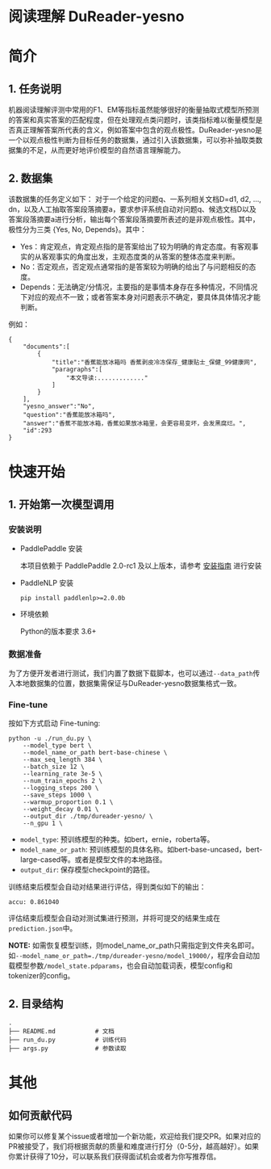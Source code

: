 # 阅读理解 DuReader-yesno

# 简介

## 1. 任务说明
机器阅读理解评测中常用的F1、EM等指标虽然能够很好的衡量抽取式模型所预测的答案和真实答案的匹配程度，但在处理观点类问题时，该类指标难以衡量模型是否真正理解答案所代表的含义，例如答案中包含的观点极性。DuReader-yesno是一个以观点极性判断为目标任务的数据集，通过引入该数据集，可以弥补抽取类数据集的不足，从而更好地评价模型的自然语言理解能力。


## 2. 数据集

该数据集的任务定义如下：
对于一个给定的问题q、一系列相关文档D=d1, d2, …, dn，以及人工抽取答案段落摘要a，要求参评系统自动对问题q、候选文档D以及答案段落摘要a进行分析，输出每个答案段落摘要所表述的是非观点极性。其中，极性分为三类 {Yes, No, Depends}。其中：

* Yes：肯定观点，肯定观点指的是答案给出了较为明确的肯定态度。有客观事实的从客观事实的角度出发，主观态度类的从答案的整体态度来判断。
* No：否定观点，否定观点通常指的是答案较为明确的给出了与问题相反的态度。
* Depends：无法确定/分情况，主要指的是事情本身存在多种情况，不同情况下对应的观点不一致；或者答案本身对问题表示不确定，要具体具体情况才能判断。

例如：
```text
{
    "documents":[
        {
            "title":"香蕉能放冰箱吗 香蕉剥皮冷冻保存_健康贴士_保健_99健康网",
            "paragraphs":[
                "本文导读:............."
            ]
        }
    ],
    "yesno_answer":"No",
    "question":"香蕉能放冰箱吗",
    "answer":"香蕉不能放冰箱，香蕉如果放冰箱里，会更容易变坏，会发黑腐烂。",
    "id":293  
}
```
# 快速开始


## 1. 开始第一次模型调用

### 安装说明

* PaddlePaddle 安装

   本项目依赖于 PaddlePaddle 2.0-rc1 及以上版本，请参考 [安装指南](http://www.paddlepaddle.org/#quick-start) 进行安装

* PaddleNLP 安装

   ```shell
   pip install paddlenlp>=2.0.0b
   ```

* 环境依赖

    Python的版本要求 3.6+

### 数据准备
为了方便开发者进行测试，我们内置了数据下载脚本，也可以通过`--data_path`传入本地数据集的位置，数据集需保证与DuReader-yesno数据集格式一致。


### Fine-tune

按如下方式启动 Fine-tuning:

```shell
python -u ./run_du.py \
    --model_type bert \
    --model_name_or_path bert-base-chinese \
    --max_seq_length 384 \
    --batch_size 12 \
    --learning_rate 3e-5 \
    --num_train_epochs 2 \
    --logging_steps 200 \
    --save_steps 1000 \
    --warmup_proportion 0.1 \
    --weight_decay 0.01 \
    --output_dir ./tmp/dureader-yesno/ \
    --n_gpu 1 \
 ```

* `model_type`: 预训练模型的种类。如bert，ernie，roberta等。
* `model_name_or_path`: 预训练模型的具体名称。如bert-base-uncased，bert-large-cased等。或者是模型文件的本地路径。
* `output_dir`: 保存模型checkpoint的路径。

训练结束后模型会自动对结果进行评估，得到类似如下的输出：

```text
accu: 0.861040
```
评估结束后模型会自动对测试集进行预测，并将可提交的结果生成在`prediction.json`中。


**NOTE:** 如需恢复模型训练，则model_name_or_path只需指定到文件夹名即可。如`--model_name_or_path=./tmp/dureader-yesno/model_19000/`，程序会自动加载模型参数`/model_state.pdparams`，也会自动加载词表，模型config和tokenizer的config。

## 2. 目录结构

```text
.
├── README.md           # 文档
├── run_du.py           # 训练代码  
├── args.py             # 参数读取
```

# 其他

## 如何贡献代码

如果你可以修复某个issue或者增加一个新功能，欢迎给我们提交PR。如果对应的PR被接受了，我们将根据贡献的质量和难度进行打分（0-5分，越高越好）。如果你累计获得了10分，可以联系我们获得面试机会或者为你写推荐信。

